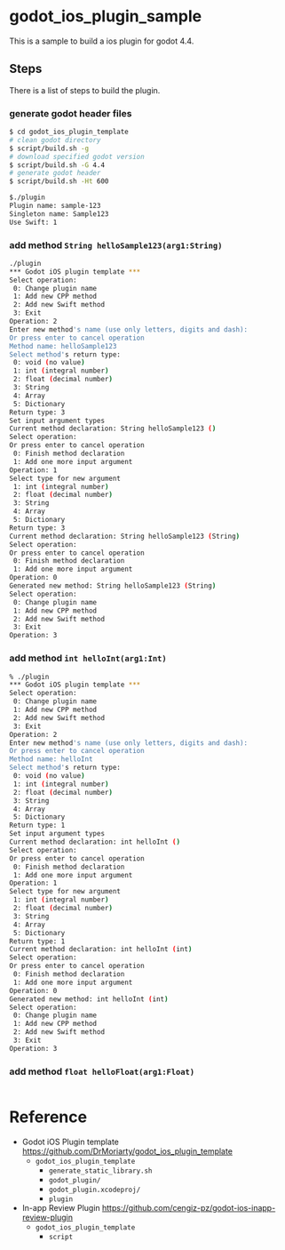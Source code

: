 # godot_ios_plugin_sample

This is a sample to build a ios plugin for godot 4.4.

## Steps

There is a list of steps to build the plugin.

### generate godot header files

```bash
$ cd godot_ios_plugin_template
# clean godot directory
$ script/build.sh -g
# download specified godot version
$ script/build.sh -G 4.4
# generate godot header
$ script/build.sh -Ht 600
```

```bash
$./plugin
Plugin name: sample-123
Singleton name: Sample123
Use Swift: 1
```

### add method ```String helloSample123(arg1:String)```
```bash
./plugin
*** Godot iOS plugin template ***
Select operation:
 0: Change plugin name
 1: Add new CPP method
 2: Add new Swift method
 3: Exit
Operation: 2
Enter new method's name (use only letters, digits and dash):
Or press enter to cancel operation
Method name: helloSample123
Select method's return type:
 0: void (no value)
 1: int (integral number)
 2: float (decimal number)
 3: String
 4: Array
 5: Dictionary
Return type: 3
Set input argument types
Current method declaration: String helloSample123 ()
Select operation:
Or press enter to cancel operation
 0: Finish method declaration
 1: Add one more input argument
Operation: 1
Select type for new argument
 1: int (integral number)
 2: float (decimal number)
 3: String
 4: Array
 5: Dictionary
Return type: 3
Current method declaration: String helloSample123 (String)
Select operation:
Or press enter to cancel operation
 0: Finish method declaration
 1: Add one more input argument
Operation: 0
Generated new method: String helloSample123 (String)
Select operation:
 0: Change plugin name
 1: Add new CPP method
 2: Add new Swift method
 3: Exit
Operation: 3
```

### add method ```int helloInt(arg1:Int)```

```bash
% ./plugin
*** Godot iOS plugin template ***
Select operation:
 0: Change plugin name
 1: Add new CPP method
 2: Add new Swift method
 3: Exit
Operation: 2
Enter new method's name (use only letters, digits and dash):
Or press enter to cancel operation
Method name: helloInt
Select method's return type:
 0: void (no value)
 1: int (integral number)
 2: float (decimal number)
 3: String
 4: Array
 5: Dictionary
Return type: 1
Set input argument types
Current method declaration: int helloInt ()
Select operation:
Or press enter to cancel operation
 0: Finish method declaration
 1: Add one more input argument
Operation: 1
Select type for new argument
 1: int (integral number)
 2: float (decimal number)
 3: String
 4: Array
 5: Dictionary
Return type: 1
Current method declaration: int helloInt (int)
Select operation:
Or press enter to cancel operation
 0: Finish method declaration
 1: Add one more input argument
Operation: 0
Generated new method: int helloInt (int)
Select operation:
 0: Change plugin name
 1: Add new CPP method
 2: Add new Swift method
 3: Exit
Operation: 3
```

### add method ```float helloFloat(arg1:Float)```

```
```

# Reference

- Godot iOS Plugin template https://github.com/DrMoriarty/godot_ios_plugin_template
    - ```godot_ios_plugin_template```
        - ```generate_static_library.sh```
        - ```godot_plugin/```
        - ```godot_plugin.xcodeproj/```
        - ```plugin```
- In-app Review Plugin https://github.com/cengiz-pz/godot-ios-inapp-review-plugin
    - ```godot_ios_plugin_template```
        - ```script```

